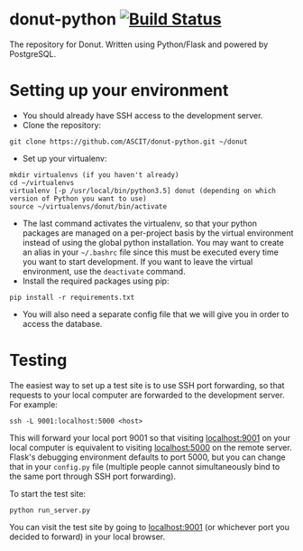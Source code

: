 # donut-python [![Build Status][travis-image]][travis-url]
The repository for Donut. Written using Python/Flask and powered by PostgreSQL.

# Setting up your environment
- You should already have SSH access to the development server.
- Clone the repository:
```
git clone https://github.com/ASCIT/donut-python.git ~/donut
```
- Set up your virtualenv:
```
mkdir virtualenvs (if you haven't already)
cd ~/virtualenvs
virtualenv [-p /usr/local/bin/python3.5] donut (depending on which version of Python you want to use)
source ~/virtualenvs/donut/bin/activate
```
- The last command activates the virtualenv, so that your python packages are managed on a per-project basis by the virtual environment instead of using the global python installation. You may want to create an alias in your `~/.bashrc` file since this must be executed every time you want to start development. If you want to leave the virtual environment, use the `deactivate` command.
- Install the required packages using pip:
```
pip install -r requirements.txt
```
- You will also need a separate config file that we will give you in order to access the database.

# Testing
The easiest way to set up a test site is to use SSH port forwarding, so that requests to your local computer are forwarded to the development server. For example:
```
ssh -L 9001:localhost:5000 <host>
```
This will forward your local port 9001 so that visiting [localhost:9001](http://localhost:9001) on your local computer is equivalent to visiting [localhost:5000](http://localhost:5000) on the remote server. Flask's debugging environment defaults to port 5000, but you can change that in your `config.py` file (multiple people cannot simultaneously bind to the same port through SSH port forwarding).

To start the test site:
```
python run_server.py
```
You can visit the test site by going to [localhost:9001](http://localhost:9001) (or whichever port you decided to forward) in your local browser.

[travis-url]: https://travis-ci.org/ASCIT/donut-python
[travis-image]: https://travis-ci.org/ASCIT/donut-python.svg?branch=master
